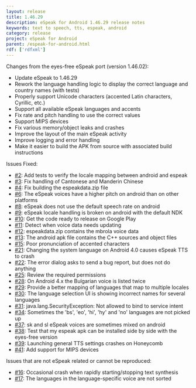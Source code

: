 ```yaml
---
layout: release
title: 1.46.29
description: eSpeak for Android 1.46.29 release notes
keywords: text to speech, tts, espeak, android
category: release
project: eSpeak for Android
parent: /espeak-for-android.html
rdf: ['rdfxml']
---
```


Changes from the eyes-free eSpeak port (version 1.46.02):

*  Update eSpeak to 1.46.29
*  Rework the language handling logic to display the correct language and country names (with tests)
*  Properly support Unicode characters (accented Latin characters, Cyrillic, etc.)
*  Support all available eSpeak languages and accents
*  Fix rate and pitch handling to use the correct values
*  Support MIPS devices
*  Fix various memory/object leaks and crashes
*  Improve the layout of the main eSpeak activity
*  Improve logging and error handling
*  Make it easier to build the APK from source with associated build instructions

Issues Fixed:

*  [#2](https://github.com/rhdunn/espeak/issues/2): Add tests to verify the locale mapping between android and espeak
*  [#3](https://github.com/rhdunn/espeak/issues/3): Fix handling of Cantonese and Manderin Chinese
*  [#4](https://github.com/rhdunn/espeak/issues/4): Fix building the espeakdata.zip file
*  [#6](https://github.com/rhdunn/espeak/issues/6): The eSpeak voices have a higher pitch on android than on other platforms
*  [#8](https://github.com/rhdunn/espeak/issues/8): eSpeak does not use the default speech rate on android
*  [#9](https://github.com/rhdunn/espeak/issues/9): eSpeak locale handling is broken on android with the default NDK
*  [#10](https://github.com/rhdunn/espeak/issues/10): Get the code ready to release on Google Play
*  [#11](https://github.com/rhdunn/espeak/issues/11): Detect when voice data needs updating
*  [#12](https://github.com/rhdunn/espeak/issues/12): espeakdata.zip contains the mbrola voice data
*  [#13](https://github.com/rhdunn/espeak/issues/13): The android apk file contains the C++ sources and object files
*  [#15](https://github.com/rhdunn/espeak/issues/15): Poor pronunciation of accented characters
*  [#21](https://github.com/rhdunn/espeak/issues/21): Changing the system language on Android 4.0 causes eSpeak TTS to crash
*  [#22](https://github.com/rhdunn/espeak/issues/22): The error dialog asks to send a bug report, but does not do anything
*  [#25](https://github.com/rhdunn/espeak/issues/25): Review the required permissions
*  [#28](https://github.com/rhdunn/espeak/issues/28): On Android 4.x the Bulgarian voice is listed twice
*  [#29](https://github.com/rhdunn/espeak/issues/29): Provide a better mapping of languages that map to multiple locales
*  [#30](https://github.com/rhdunn/espeak/issues/30): The language selection UI is showing incorrect names for several languages
*  [#31](https://github.com/rhdunn/espeak/issues/31): java.lang.SecurityException: Not allowed to bind to service intent
*  [#34](https://github.com/rhdunn/espeak/issues/34): Sometimes the 'bs', 'eo', 'hi', 'hy' and 'no' languages are not picked up
*  [#37](https://github.com/rhdunn/espeak/issues/37): sk and sl eSpeak voices are sometimes mixed on android
*  [#38](https://github.com/rhdunn/espeak/issues/38): Test that my espeak apk can be installed side by side with the eyes-free version
*  [#39](https://github.com/rhdunn/espeak/issues/39): Launching general TTS settings crashes on Honeycomb
*  [#41](https://github.com/rhdunn/espeak/issues/41): Add support for MIPS devices

Issues that are not eSpeak related or cannot be reproduced:

*  [#16](https://github.com/rhdunn/espeak/issues/16): Occasional crash when rapidly starting/stopping text synthesis
*  [#17](https://github.com/rhdunn/espeak/issues/17): The languages in the language-specific voice are not sorted
